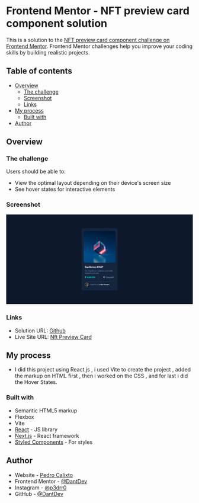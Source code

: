 # Frontend Mentor - NFT preview card component solution

This is a solution to the [NFT preview card component challenge on Frontend Mentor](https://www.frontendmentor.io/challenges/nft-preview-card-component-SbdUL_w0U). Frontend Mentor challenges help you improve your coding skills by building realistic projects.

## Table of contents

- [Overview](#overview)
  - [The challenge](#the-challenge)
  - [Screenshot](#screenshot)
  - [Links](#links)
- [My process](#my-process)
  - [Built with](#built-with)
- [Author](#author)

## Overview

### The challenge

Users should be able to:

- View the optimal layout depending on their device's screen size
- See hover states for interactive elements

### Screenshot

![](./Screenshot.png)

### Links

- Solution URL: [Github](https://github.com/DantDev/Nft-preview)
- Live Site URL: [Nft Preview Card](https://profound-tulumba-1fa8b7.netlify.app/)

## My process

- I did this project using React.js , i used Vite to create the project , added the markup on HTML first , then i worked on the CSS , and for last i did the Hover States.

### Built with

- Semantic HTML5 markup
- Flexbox
- Vite
- [React](https://reactjs.org/) - JS library
- [Next.js](https://nextjs.org/) - React framework
- [Styled Components](https://styled-components.com/) - For styles

## Author

- Website - [Pedro Calixto](https://wondrous-chaja-b0f2e7.netlify.app/)
- Frontend Mentor - [@DantDev](https://www.frontendmentor.io/profile/DantDev)
- Instagram - [@p3drr0](https://www.instagram.com/p3drr0)
- GitHub - [@DantDev](https://github.com/DantDev)
